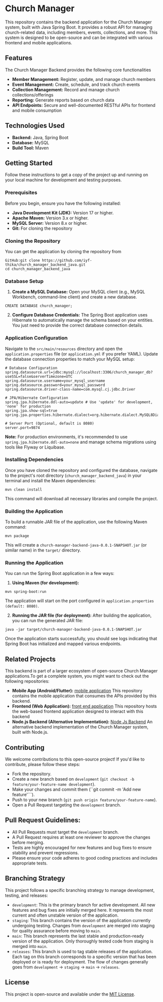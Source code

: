 # Church Manager
This repository contains the backend application for the Church Manager system, built with Java Spring Boot. It provides a robust API for managing church-related data, including members, events, collections, and more. This system is designed to be open-source and can be integrated with various frontend and mobile applications.

## Features
The Church Manager Backend provides the following core functionalities
* **Member Management:** Register, update, and manage church members
* **Event Management:** Create, schedule, and track church events
* **Collection Management:** Record and manage church collections/offerings
* **Reporting:** Generate reports based on church data
* **API Endpoints:** Secure and well-documented RESTful APIs for frontend and mobile consumption

## Technologies Used
* **Backend:** Java, Spring Boot
* **Database:** MySQL
* **Build Tool:** Maven

## Getting Started
Follow these instructions to get a copy of the project up and running on your local machine for development and testing purposes.

### Prerequisites
Before you begin, ensure you have the following installed:
* **Java Development Kit (JDK):** Version 17 or higher.
* **Apache Maven:** Version 3.x or higher.
* **MySQL Server:** Version 8.x or higher.
* **Git:** For cloning the repository

### Cloning the Repository
You can get the application by cloning the repository from 
```
GitHub:git clone https://github.com/iyf-thika/church_manager_backend_java.git
cd church_manager_backend_java
```

### Database Setup
1. **Create a MySQL Database:**
Open your MySQL client (e.g., MySQL Workbench, command-line client) and create a new database.
```
CREATE DATABASE church_manager;
```

2. **Configure Database Credentials:**
The Spring Boot application uses Hibernate to automatically manage the schema based on your entities. You just need to provide the correct database connection details.

### Application Configuration
Navigate to the ```src/main/resources``` directory and open the ```application.properties``` file (or ```application.yml``` if you prefer YAML).
Update the database connection properties to match your MySQL setup:

```
# Database Configuration
spring.datasource.url=jdbc:mysql://localhost:3306/church_manager_db?useSSL=false&serverTimezone=UTC
spring.datasource.username=your_mysql_username
spring.datasource.password=your_mysql_password
spring.datasource.driver-class-name=com.mysql.cj.jdbc.Driver

# JPA/Hibernate Configuration
spring.jpa.hibernate.ddl-auto=update # Use 'update' for development, 'none' for production
spring.jpa.show-sql=true
spring.jpa.properties.hibernate.dialect=org.hibernate.dialect.MySQL8Dialect

# Server Port (Optional, default is 8080)
server.port=9874
```
**Note:** For production environments, it's recommended to use ```spring.jpa.hibernate.ddl-auto=none``` and manage schema migrations using tools like Flyway or Liquibase.

### Installing Dependencies
Once you have cloned the repository and configured the database, navigate to the project's root directory (```church_manager_backend_java```) in your terminal and install the Maven dependencies:
```
mvn clean install
```
This command will download all necessary libraries and compile the project.

### Building the Application
To build a runnable JAR file of the application, use the following Maven command:
```
mvn package
```

This will create a ```church-manager-backend-java-0.0.1-SNAPSHOT.jar``` (or similar name) in the ```target/``` directory.

### Running the Application
You can run the Spring Boot application in a few ways:
1. **Using Maven (for development):**
```
mvn spring-boot:run
```
The application will start on the port configured in ```application.properties (default: 8080)```.

2. **Running the JAR file (for deployment):**
After building the application, you can run the generated JAR file:
```
java -jar target/church-manager-backend-java-0.0.1-SNAPSHOT.jar
```
Once the application starts successfully, you should see logs indicating that Spring Boot 
has initialized and mapped various endpoints.

## Related Projects
This backend is part of a larger ecosystem of open-source Church Manager applications.To get a complete system, you might want to check out the following repositories:
* **Mobile App (Android/Flutter):** [mobile application](https://github.com/iyf-thika/church_manager_mobile)
This repository contains the mobile application that consumes the APIs provided by this backend.
* **Frontend (Web Application):** [front end application](https://github.com/iyf-thika/church_manager_backend)
This repository hosts the web-based frontend application designed to interact with this backend
* **Node.js Backend (Alternative Implementation):** [Node Js Backend](=https://github.com/iyf-thika/church_manager_backend)
An alternative backend implementation of the Church Manager system, built with Node.js.

## Contributing
We welcome contributions to this open-source project! If you'd like to contribute, please follow these steps:
* Fork the repository.
* Create a new branch based on ```development``` (```git checkout -b feature/your-feature-name development```).
* Make your changes and commit them (``git commit -m 'Add new feature'```).
* Push to your new branch (```git push origin feature/your-feature-name```).
* Open a Pull Request targeting the ```development``` branch.

## Pull Request Guidelines:
* All Pull Requests must target the ```development``` branch.
* A Pull Request requires at least one reviewer to approve the changes before merging.
* Tests are highly encouraged for new features and bug fixes to ensure stability and prevent regressions.
* Please ensure your code adheres to good coding practices and includes appropriate tests.

## Branching Strategy
This project follows a specific branching strategy to manage development, testing, and releases:
* ```development```: This is the primary branch for active development. All new features and bug fixes are initially merged here. It represents the most current and often unstable version of the application.
* ```staging```: This branch contains the version of the application currently undergoing testing. Changes from ```development``` are merged into staging for quality assurance before moving to ```main```.
* ```main```: This branch represents the last stable and production-ready version of the application. Only thoroughly tested code from staging is merged into ```main```.
* ```releases```: This branch is used to tag stable releases of the application. Each tag on this branch corresponds to a specific version that has been deployed or is ready for deployment.
The flow of changes generally goes from ```development``` -> ```staging``` -> ```main``` -> ```releases```.

## License
This project is open-source and available under the [MIT License](https://opensource.org/licenses/MIT).
